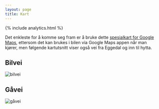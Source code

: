 ```yaml
---
layout: page
title: Kart
---
```

<!-- We need to move this into the template -->
{% include analytics.html %}

Det enkleste for å komme seg fram er å bruke dette [spesialkart for Google Maps](https://www.google.com/maps/d/drive?state=%7B"ids":%5B"1dFockLfyDNtDZ7GCysiFRs17Sh3qQIrb"%5D,"action":"open","userId":"105735057914577246850"%7D), ettersom det kan brukes i bilen via Google Maps appen når man kjører, men følgende kartutsnitt viser også vei fra Eggedal og inn til hytta.

## Bilvei
![bilvei](https://a0.muscache.com/im/pictures/470c18b0-7527-44d5-88bf-546528f8f169.jpg?aki_policy=x_large)
## Gåvei
![gåvei](https://a0.muscache.com/im/pictures/1575a13d-405b-45ef-9bce-302730d1ac71.jpg?aki_policy=x_large)
